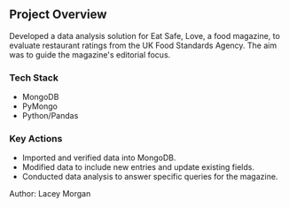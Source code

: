 ## Project Overview
Developed a data analysis solution for Eat Safe, Love, a food magazine, to evaluate restaurant ratings from the UK Food Standards Agency. The aim was to guide the magazine's editorial focus.

### Tech Stack
- MongoDB
- PyMongo
- Python/Pandas

### Key Actions
- Imported and verified data into MongoDB.
- Modified data to include new entries and update existing fields.
- Conducted data analysis to answer specific queries for the magazine.

Author: Lacey Morgan
